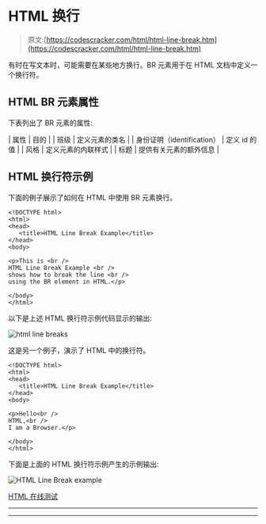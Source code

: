 # HTML 换行

> 原文:[https://codescracker.com/html/html-line-break.htm](https://codescracker.com/html/html-line-break.htm)

有时在写文本时，可能需要在某些地方换行。BR 元素用于在 HTML 文档中定义一个换行符。

## HTML BR 元素属性

下表列出了 BR 元素的属性:

| 属性 | 目的 |
| 班级 | 定义元素的类名 |
| 身份证明（identification） | 定义 id 的值 |
| 风格 | 定义元素的内联样式 |
| 标题 | 提供有关元素的额外信息 |

## HTML 换行符示例

下面的例子展示了如何在 HTML 中使用 BR 元素换行。

```
<!DOCTYPE html>
<html>
<head>
   <title>HTML Line Break Example</title>
</head>
<body>

<p>This is <br />
HTML Line Break Example <br />
shows how to break the line <br />
using the BR element in HTML.</p>

</body>
</html>
```

以下是上述 HTML 换行符示例代码显示的输出:

![html line breaks](../Images/8e116c14eb7b6fe2149b85932eab8e23.png)

这是另一个例子，演示了 HTML 中的换行符。

```
<!DOCTYPE html>
<html>
<head>
   <title>HTML Line Break Example</title>
</head>
<body>

<p>Hello<br />
HTML,<br />
I am a Browser.</p>

</body>
</html>
```

下面是上面的 HTML 换行符示例产生的示例输出:

![HTML Line Break example](../Images/81ba49e5d737773083abe21e479067ed.png)

[HTML 在线测试](/exam/showtest.php?subid=4)

* * *

* * *